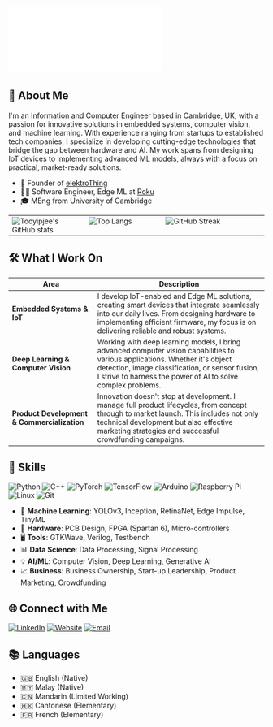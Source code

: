 <h1 align="left">
  <img src="https://github.com/tooyipjee/tooyipjee/blob/main/Jason%20Too.gif" alt="Jason Too" width="60%" />
</h1>

## 🚀 About Me
I'm an Information and Computer Engineer based in Cambridge, UK, with a passion for innovative solutions in embedded systems, computer vision, and machine learning. With experience ranging from startups to established tech companies, I specialize in developing cutting-edge technologies that bridge the gap between hardware and AI. My work spans from designing IoT devices to implementing advanced ML models, always with a focus on practical, market-ready solutions.

- 🦔 Founder of [elektroThing](http://elektrothing.com/)
- 👨‍💻 Software Engineer, Edge ML at [Roku](https://www.roku.com/en-gb/)
- 🎓 MEng from University of Cambridge

<table style="border: none;">
  <tr style="border: none;">
    <td valign="top" width="30%" style="border: none;">
      <img src="https://github-readme-stats.vercel.app/api?username=tooyipjee&hide_rank=true&show_icons=true&theme=radical" alt="Tooyipjee's GitHub stats" />
    </td>
    <td valign="top" width="30%" style="border: none;">
      <img src="https://github-readme-stats.vercel.app/api/top-langs/?username=tooyipjee&layout=compact&theme=radical" alt="Top Langs" />
    </td>
    <td valign="top" width="40%" style="border: none;">
      <img src="https://github-readme-streak-stats.herokuapp.com/?user=tooyipjee&theme=radical" alt="GitHub Streak" />
    </td>
  </tr>
</table>

## 🛠️ What I Work On

| **Area** | **Description** |
| --- | --- |
| **Embedded Systems & IoT** | I develop IoT-enabled and Edge ML solutions, creating smart devices that integrate seamlessly into our daily lives. From designing hardware to implementing efficient firmware, my focus is on delivering reliable and robust systems. |
| **Deep Learning & Computer Vision** | Working with deep learning models, I bring advanced computer vision capabilities to various applications. Whether it's object detection, image classification, or sensor fusion, I strive to harness the power of AI to solve complex problems. |
| **Product Development & Commercialization** | Innovation doesn't stop at development. I manage full product lifecycles, from concept through to market launch. This includes not only technical development but also effective marketing strategies and successful crowdfunding campaigns. |

## 🚀 Skills

![Python](https://img.shields.io/badge/Python-3776AB?style=for-the-badge&logo=python&logoColor=white)
![C++](https://img.shields.io/badge/C++-00599C?style=for-the-badge&logo=c%2B%2B&logoColor=white)
![PyTorch](https://img.shields.io/badge/PyTorch-EE4C2C?style=for-the-badge&logo=pytorch&logoColor=white)
![TensorFlow](https://img.shields.io/badge/TensorFlow-FF6F00?style=for-the-badge&logo=tensorflow&logoColor=white)
![Arduino](https://img.shields.io/badge/Arduino-00979D?style=for-the-badge&logo=Arduino&logoColor=white)
![Raspberry Pi](https://img.shields.io/badge/Raspberry%20Pi-C51A4A?style=for-the-badge&logo=Raspberry-Pi)
![Linux](https://img.shields.io/badge/Linux-FCC624?style=for-the-badge&logo=linux&logoColor=black)
![Git](https://img.shields.io/badge/Git-F05032?style=for-the-badge&logo=git&logoColor=white)

- 🧠 **Machine Learning**: YOLOv3, Inception, RetinaNet, Edge Impulse, TinyML
- 🔧 **Hardware**: PCB Design, FPGA (Spartan 6), Micro-controllers
- 🖥️ **Tools**: GTKWave, Verilog, Testbench
- 📊 **Data Science**: Data Processing, Signal Processing
- 💡 **AI/ML**: Computer Vision, Deep Learning, Generative AI
- 📈 **Business**: Business Ownership, Start-up Leadership, Product Marketing, Crowdfunding

## 🌐 Connect with Me

[![LinkedIn](https://img.shields.io/badge/LinkedIn-0077B5?style=for-the-badge&logo=linkedin&logoColor=white)](https://www.linkedin.com/in/jason-too/)
[![Website](https://img.shields.io/badge/Website-4285F4?style=for-the-badge&logo=google-chrome&logoColor=white)](http://elektrothing.com/)
[![Email](https://img.shields.io/badge/Email-D14836?style=for-the-badge&logo=gmail&logoColor=white)](mailto:tooyipjee@gmail.com)

## 📚 Languages

- 🇬🇧 English (Native)
- 🇲🇾 Malay (Native)
- 🇨🇳 Mandarin (Limited Working)
- 🇭🇰 Cantonese (Elementary)
- 🇫🇷 French (Elementary)
